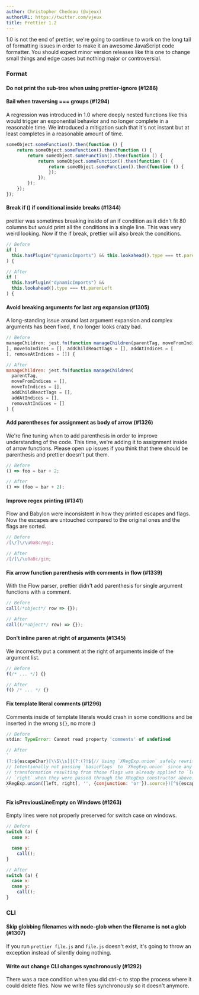 ```yaml
---
author: Christopher Chedeau (@vjeux)
authorURL: https://twitter.com/vjeux
title: Prettier 1.2
---
```


1.0 is not the end of prettier, we're going to continue to work on the long tail of formatting issues in order to make it an awesome JavaScript code formatter. You should expect minor version releases like this one to change small things and edge cases but nothing major or controversial.

<!--truncate-->

### Format

#### Do not print the sub-tree when using prettier-ignore (#1286)
#### Bail when traversing === groups (#1294)

A regression was introduced in 1.0 where deeply nested functions like this would trigger an exponential behavior and no longer complete in a reasonable time. We introduced a mitigation such that it's not instant but at least completes in a reasonable amount of time.

<!-- prettier-ignore -->
```js
someObject.someFunction().then(function () {
    return someObject.someFunction().then(function () {
        return someObject.someFunction().then(function () {
            return someObject.someFunction().then(function () {
                return someObject.someFunction().then(function () {
                });
            });
        });
    });
});
```

#### Break if () if conditional inside breaks (#1344)

prettier was sometimes breaking inside of an if condition as it didn't fit 80 columns but would print all the conditions in a single line. This was very weird looking. Now if the if break, prettier will also break the conditions.

<!-- prettier-ignore -->
```js
// Before
if (
  this.hasPlugin("dynamicImports") && this.lookahead().type === tt.parenLeft
) {

// After
if (
  this.hasPlugin("dynamicImports") &&
  this.lookahead().type === tt.parenLeft
) {
```

#### Avoid breaking arguments for last arg expansion (#1305)

A long-standing issue around last argument expansion and complex arguments has been fixed, it no longer looks crazy bad.

<!-- prettier-ignore -->
```js
// Before
manageChildren: jest.fn(function manageChildren(parentTag, moveFromIndices = [
], moveToIndices = [], addChildReactTags = [], addAtIndices = [
], removeAtIndices = []) {

// After
manageChildren: jest.fn(function manageChildren(
  parentTag,
  moveFromIndices = [],
  moveToIndices = [],
  addChildReactTags = [],
  addAtIndices = [],
  removeAtIndices = []
) {
```

#### Add parentheses for assignment as body of arrow (#1326)

We're fine tuning when to add parenthesis in order to improve understanding of the code. This time, we're adding it to assignment inside of arrow functions. Please open up issues if you think that there should be parenthesis and prettier doesn't put them.

<!-- prettier-ignore -->
```js
// Before
() => foo = bar + 2;

// After
() => (foo = bar + 2);
```

#### Improve regex printing (#1341)

Flow and Babylon were inconsistent in how they printed escapes and flags. Now the escapes are untouched compared to the original ones and the flags are sorted.

<!-- prettier-ignore -->
```js
// Before
/[\/]\/\u0aBc/mgi;

// After
/[/]\/\u0aBc/gim;
```

#### Fix arrow function parenthesis with comments in flow (#1339)

With the Flow parser, prettier didn't add parenthesis for single argument functions with a comment.

<!-- prettier-ignore -->
```js
// Before
call(/*object*/ row => {});

// After
call((/*object*/ row) => {});
```

#### Don't inline paren at right of arguments (#1345)

We incorrectly put a comment at the right of arguments inside of the argument list.

<!-- prettier-ignore -->
```js
// Before
f(/* ... */) {}

// After
f() /* ... */ {}
```

#### Fix template literal comments (#1296)

Comments inside of template literals would crash in some conditions and be inserted in the wrong `${}`, no more :)

<!-- prettier-ignore -->
```js
// Before
stdin: TypeError: Cannot read property 'comments' of undefined

// After
`
(?:${escapeChar}[\\S\\s]|(?:(?!${// Using `XRegExp.union` safely rewrites backreferences in `left` and `right`.
// Intentionally not passing `basicFlags` to `XRegExp.union` since any syntax
// transformation resulting from those flags was already applied to `left` and
// `right` when they were passed through the XRegExp constructor above.
XRegExp.union([left, right], '', {conjunction: 'or'}).source})[^${escapeChar}])+)+
`
```

#### Fix isPreviousLineEmpty on Windows (#1263)

Empty lines were not properly preserved for switch case on windows.

<!-- prettier-ignore -->
```js
// Before
switch (a) {
  case x:

  case y:
    call();
}

// After
switch (a) {
  case x:
  case y:
    call();
}
```


### CLI

#### Skip globbing filenames with node-glob when the filename is not a glob (#1307)

If you run `prettier file.js` and `file.js` doesn't exist, it's going to throw an exception instead of silently doing nothing.

#### Write out change CLI changes synchronously (#1292)

There was a race condition when you did ctrl-c to stop the process where it could delete files. Now we write files synchronously so it doesn't anymore.

